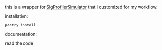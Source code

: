 this is a wrapper for [SigProfilerSimulator](https://github.com/AlexandrovLab/SigProfilerSimulator) that i customized for my workflow.


installation:

```
poetry install
```

documentation:

read the code